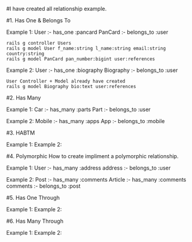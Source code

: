 #I have created all relationship example.

#1. Has One & Belongs To

  Example 1:
    User     :- has_one :pancard
    PanCard  :- belongs_to :user

    rails g controller Users
    rails g model User f_name:string l_name:string email:string country:string
    rails g model PanCard pan_number:bigint user:references


  Example 2:
    User       :- has_one :biography
    Biography  :- belongs_to :user

    User Controller + Model already have created
    rails g model Biography bio:text user:references

#2. Has Many

  Example 1:
    Car   :- has_many :parts
    Part  :- belongs_to :user

  Example 2:
    Mobile   :- has_many :apps
    App      :- belongs_to :mobile

#3. HABTM

  Example 1:
  Example 2:

#4. Polymorphic
    How to create impliment a polymorphic relationship.

  Example 1:
      User      :- has_many :address
      address   :- belongs_to :user

  Example 2:
    Post     :- has_many :comments
    Article  :- has_many :comments
    comments :- belongs_to :post


#5. Has One Through

  Example 1:
  Example 2:

#6. Has Many Through

  Example 1:
  Example 2:
